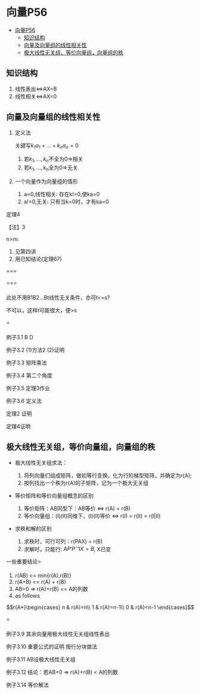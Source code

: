 # 向量P56

- [向量P56](#向量p56)
  - [知识结构](#知识结构)
  - [向量及向量组的线性相关性](#向量及向量组的线性相关性)
  - [极大线性无关组，等价向量组，向量组的秩](#极大线性无关组等价向量组向量组的秩)

## 知识结构

1. 线性表出<=>AX=B
2. 线性相关<=>AX=0

## 向量及向量组的线性相关性

1. 定义法

    关键写$k_1a_1+...+k_na_n = 0$

    1. 若$k_1,...,k_n$不全为0=>相关
    2. 若$k_1,...,k_n$全为0=>无关

2. 一个向量作为向量组的情形
   1. a=0,线性相关: 存在k!=0,使ka=0
   2. a!=0,无关: 只有当k=0时，才有ka=0

定理4

【注】3

n>m:

1. 见第四讲
2. 用已知结论(定理67)

===

⭐=⭐

此处不用B1B2...Bt线性无关条件，亦可t<=s?

不可以，这样t可能很大，便>s

⭐

例子3.1 B D

例子3.2 (1)方法2 (2)证明

例子3.3 矩阵乘法

例子3.4 第二个角度

例子3.5 定理3作业

例子3.6 定义法

定理2 证明

定理4证明

## 极大线性无关组，等价向量组，向量组的秩

- 极大线性无关组求法：

   1. 将列向量们组成矩阵，做初等行变换，化为行阶梯型矩阵，并确定为r(A);
   2. 按列找出一个秩为r(A)的子矩阵，记为一个极大无关组

- 等价矩阵和等价向量组概念的区别

  1. 等价矩阵：AB同型下：AB等价 <=> r(A) = r(B)
  2. 等价向量组：(I)(II)同维下，(I)(II)等价 <=> r(I) = r(II) = r(I|II)

- 求秩和解的区别

  1. 求秩时，可行可列：r(PAX) = r(B)
  2. 求解时，只能行: $AP' P^-1X = B$, X已变

一些重要结论⭐

1. r(AB) <= min{r(A),r(B)}
2. r(A+B) <= r(A) + r(B)
3. AB=0 => r(A)+r(B) <= A的列数
4. as follows

$$r(A*)\begin{cases}
n & r(A)=n\\
1 & r(A)=n-1\\
0 & r(A)<n-1
\end{cases}$$

⭐

例子3.9 其余向量用极大线性无关组线性表出

例子3.10 重要公式的证明 按行分块做法

例子3.11 AB设极大线性无关组

例子3.12 结论：若AB=0 => r(A)+r(B) < A的列数

例子3.14 等价解法
